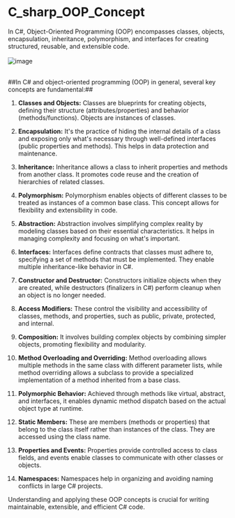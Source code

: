 # C_sharp_OOP_Concept
In C#, Object-Oriented Programming (OOP) encompasses classes, objects, encapsulation, inheritance, polymorphism, and interfaces for creating structured, reusable, and extensible code.<br>
<br>![image](https://github.com/778569/C_sharp_OOP_Concept/assets/52319671/d47ed932-1268-4f75-b12e-ec0b069ce6c7)<br><br>


##In C# and object-oriented programming (OOP) in general, several key concepts are fundamental:##

1. **Classes and Objects:** Classes are blueprints for creating objects, defining their structure (attributes/properties) and behavior (methods/functions). Objects are instances of classes.

2. **Encapsulation:** It's the practice of hiding the internal details of a class and exposing only what's necessary through well-defined interfaces (public properties and methods). This helps in data protection and maintenance.

3. **Inheritance:** Inheritance allows a class to inherit properties and methods from another class. It promotes code reuse and the creation of hierarchies of related classes.

4. **Polymorphism:** Polymorphism enables objects of different classes to be treated as instances of a common base class. This concept allows for flexibility and extensibility in code.

5. **Abstraction:** Abstraction involves simplifying complex reality by modeling classes based on their essential characteristics. It helps in managing complexity and focusing on what's important.

6. **Interfaces:** Interfaces define contracts that classes must adhere to, specifying a set of methods that must be implemented. They enable multiple inheritance-like behavior in C#.

7. **Constructor and Destructor:** Constructors initialize objects when they are created, while destructors (finalizers in C#) perform cleanup when an object is no longer needed.

8. **Access Modifiers:** These control the visibility and accessibility of classes, methods, and properties, such as public, private, protected, and internal.

9. **Composition:** It involves building complex objects by combining simpler objects, promoting flexibility and modularity.

10. **Method Overloading and Overriding:** Method overloading allows multiple methods in the same class with different parameter lists, while method overriding allows a subclass to provide a specialized implementation of a method inherited from a base class.

11. **Polymorphic Behavior:** Achieved through methods like virtual, abstract, and interfaces, it enables dynamic method dispatch based on the actual object type at runtime.

12. **Static Members:** These are members (methods or properties) that belong to the class itself rather than instances of the class. They are accessed using the class name.

13. **Properties and Events:** Properties provide controlled access to class fields, and events enable classes to communicate with other classes or objects.

14. **Namespaces:** Namespaces help in organizing and avoiding naming conflicts in large C# projects.

Understanding and applying these OOP concepts is crucial for writing maintainable, extensible, and efficient C# code.
